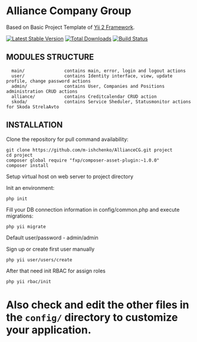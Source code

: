 Alliance Company Group
======================

Based on Basic Project Template of [Yii 2 Framework](http://www.yiiframework.com/).

[![Latest Stable Version](https://poser.pugx.org/yiisoft/yii2-app-basic/v/stable.png)](https://packagist.org/packages/yiisoft/yii2-app-basic)
[![Total Downloads](https://poser.pugx.org/yiisoft/yii2-app-basic/downloads.png)](https://packagist.org/packages/yiisoft/yii2-app-basic)
[![Build Status](https://travis-ci.org/yiisoft/yii2-app-basic.svg?branch=master)](https://travis-ci.org/yiisoft/yii2-app-basic)

MODULES STRUCTURE
-------------------

      main/               contains main, error, login and logout actions
      user/               contains Identity interface, view, update profile, change password actions
      admin/              contains User, Companies and Positions administration CRUD actions
      alliance/			  contains Creditcalendar CRUD action
      skoda/              contains Service Sheduler, Statusmonitor actions for Skoda StrelaAvto

INSTALLATION
------------

Clone the repository for pull command availability:

~~~
git clone https://github.com/m-ishchenko/AllianceCG.git project
cd project
composer global require "fxp/composer-asset-plugin:~1.0.0"
composer install
~~~

Setup virtual host on web server to project directory

Init an environment:

~~~
php init
~~~

Fill your DB connection information in config/common.php and execute migrations:

~~~
php yii migrate
~~~

Default user/password - admin/admin

Sign up or create first user manually

~~~
php yii user/users/create
~~~


After that need init RBAC for assign roles

~~~
php yii rbac/init
~~~


Also check and edit the other files in the `config/` directory to customize your application.
=======
